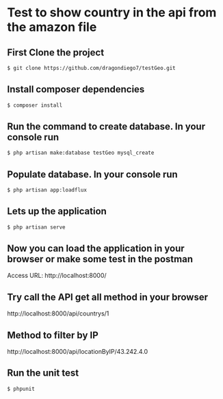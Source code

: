 # Test to show country in the api from the amazon file

## First Clone the project

```sh
$ git clone https://github.com/dragondiego7/testGeo.git
```

## Install composer dependencies

```sh
$ composer install
```

## Run the command to create database. In your console run

```sh
$ php artisan make:database testGeo mysql_create
```

## Populate database. In your console run

```sh
$ php artisan app:loadflux
```

## Lets up the application

```sh
$ php artisan serve
```

## Now you can load the application in your browser or make some test in the postman

Access URL: http://localhost:8000/

## Try call the API get all method in your browser

http://localhost:8000/api/countrys/1


## Method to filter by IP

http://localhost:8000/api/locationByIP/43.242.4.0


## Run the unit test

```sh
$ phpunit
```